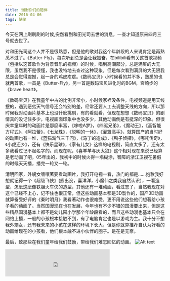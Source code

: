```yaml
---
title: 谢谢你们的陪伴
date: 2016-04-06
tags: 随笔
---
```

今天在网上刷刷刷的时候,突然看到和田光司去世的消息，一查才知道原来四月三号就去世了。
<!--more-->
对和田光司这个人并不是很熟悉，但是他的歌对我这个年龄段的人来说肯定是再熟悉不过了。《Butter-Fly》，每次听到总是会让我振奋，在bilibili看有关这首歌视频（包括以这首歌作为背景音乐的视频）的时候，唱到高潮部分，总是满屏的大无限，虽然我不是很懂，我也没特地去查过这种现象，但是每次看到满屏的大无限我总是会觉得震撼，起一身的鸡皮疙瘩。《数码宝贝》小时候看的并不多，熟悉的也就两首歌，一首是《Butter-Fly》，另一首是数码宝贝进化时的BGM，宫崎步的《brave heart》。

《数码宝贝》在我童年中占的比例非常小，小时候家裡没条件，电视频道是用天线搜的，遇到恶劣天气信号还会特别的差，经常还要人工去调整天线的方向，所以那时候我对动画片基本上也没什麽挑剔，有的看就看，但现在想想《数码宝贝》的剧情真的没记住多少，电视画面印象中也没多少，其他动画倒是有挺深的印象。但很庆幸童年时的动画片是那麽丰富，《哆啦A梦》，《四驱兄弟》，《魔动王》，《高智能方程式》，《阿拉蕾》，《七龙珠》，《聪明的一休》，《灌篮高手》，就算国产的当时好的动画也有一堆，《蓝猫淘气三千问》，《马丁的造成》，《鸭子侦探》，《哪吒传奇》，《小虎还乡》，还有《快乐星球》，《家有儿女》这样的电视剧，简直太多了，还有太多我看过记不起名字的。而现在呢，《喜羊羊与灰太狼》这个相对现在来说已经算是老动画了吧，05年出的，我初中的时候火得一塌糊涂，智障的浙江卫视在暑假的时候天天播，播完一轮又一轮。

清明回家，外甥女嚷嚷著要看动画片，我打开电视一看，热门的都是……抱歉我好想就记得一个《超级飞侠》(熊出没，喜洋洋，小魔仙之类我自然认识），一看造型，怎麽这麽像铁胆火车侠的造型，其他还有一堆动画，看过忘了，当然我现在对这个已经不上心，记不住也很正常，但这些动画基本都是3D製作的，国产3D动画就算备受好评的《秦时明月》我看著动作也很难受，更不用说这些他们想著给小孩子看的动画了。当然国漫现在也在发展，今年也有不少不错的国漫要出来，但是这些精品国漫基本上都不是幼儿园小学那个年龄段看的，而且这些动漫也基本只会在网络上播，一般的小孩根本接触不到，有了电脑肯定也是以游戏为主。我十分不想我外甥女，还有我未来的小孩在这样的环境下长大，但是你就算推荐自认为好看的动画给现在的小孩看，他们根本融不进小伙伴的圈子。是在是无奈。

最后，致那些在我们童年给我们鼓励，带给我们难忘回忆的动画。
![Alt text](https://cloud.githubusercontent.com/assets/17524418/14389734/93c3175c-fde6-11e5-89c5-18edb09f7d77.jpg)

<iframe frameborder="no" border="0" marginwidth="0" marginheight="0" width=330 height=86 src="http://music.163.com/outchain/player?type=2&id=4940920&auto=1&height=66"></iframe>
